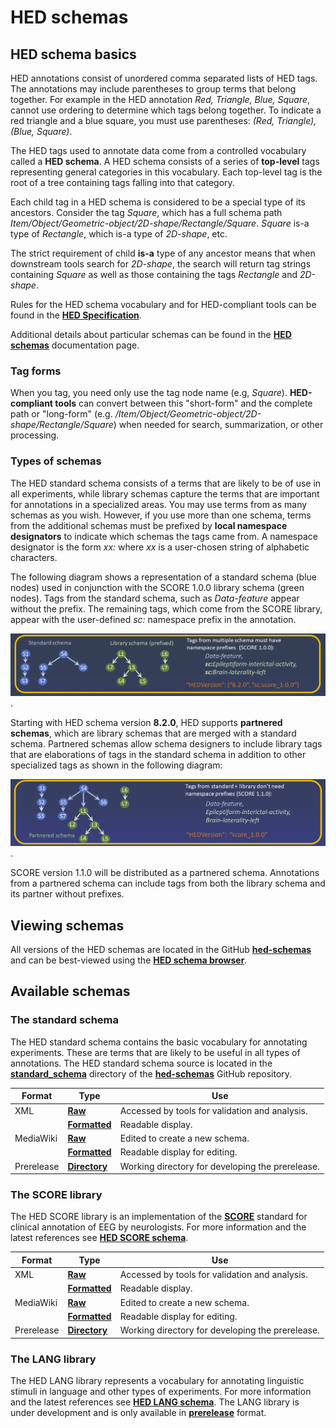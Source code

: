 # HED schemas

## HED schema basics

HED annotations consist of unordered comma separated lists of HED tags.
The annotations may include parentheses to group terms that belong together.
For example in the HED annotation *Red, Triangle, Blue, Square*,
cannot use ordering to determine which tags belong together.
To indicate a red triangle and a blue square, you must use parentheses:
*(Red, Triangle), (Blue, Square)*.

The HED tags used to annotate data come from a controlled vocabulary
called a **HED schema**. A HED schema consists of a series of **top-level** tags representing
general categories in this vocabulary.
Each top-level tag is the root of a tree containing tags falling into that category.

Each child tag in a HED schema is considered to be a special type of its ancestors.
Consider the tag *Square*, which has a full schema path
*Item/Object/Geometric-object/2D-shape/Rectangle/Square*.
*Square* is-a type of *Rectangle*, which is-a type of *2D-shape*, etc.

The strict requirement of child **is-a** type of any ancestor
means that when downstream tools search for *2D-shape*, 
the search will return tag strings containing *Square* as well as those 
containing the tags *Rectangle* and *2D-shape*.

Rules for the HED schema vocabulary and for HED-compliant tools can be found in the
[**HED Specification**](https://www.hedtags.org/hed-specification/).

Additional details about particular schemas can be found in the
[**HED schemas**](https://hed-schemas.readthedocs.io/en/latest/index.html) documentation page.

### Tag forms

When you tag, you need only use the tag node name (e.g, *Square*).
**HED-compliant tools** can convert between this "short-form" and the complete path or "long-form" 
(e.g. */Item/Object/Geometric-object/2D-shape/Rectangle/Square*) 
when needed for search, summarization, or other processing.

### Types of schemas

The HED standard schema consists of a terms that are likely to be of use in all experiments,
while library schemas capture the terms that are important for annotations in a specialized areas.
You may use terms from as many schemas as you wish.
However, if you use more than one schema, terms from the additional schemas must be prefixed
by **local namespace designators** to indicate which schemas the tags came from.
A namespace designator is the form *xx:* where *xx* is a user-chosen string of alphabetic characters.

The following diagram shows a representation of a standard schema (blue nodes) used in
conjunction with the SCORE 1.0.0 library schema (green nodes).
Tags from the standard schema, such as *Data-feature* appear without the prefix.
The remaining tags, which come from the SCORE library, 
appear with the user-defined *sc:* namespace prefix in the annotation.

![separate schemas](./_static/images/standardPlusLibrary.png).  

Starting with HED schema version **8.2.0**, HED supports **partnered schemas**,
which are library schemas that are merged with a standard schema.
Partnered schemas allow schema designers to include library
tags that are elaborations of tags in the standard schema in addition to other
specialized tags as shown in the following diagram:

![partnered schemas](./_static/images/partneredSchema.png).

SCORE version 1.1.0 will be distributed as a partnered schema.
Annotations from a partnered schema can include tags from both the library schema
and its partner without prefixes.

## Viewing schemas

All versions of the HED schemas are located in the GitHub
[**hed-schemas**](https://github.com/hed-standard/hed-schemas)
and can be best-viewed using the [**HED schema browser**](https://www.hedtags.org/display_hed.html).

## Available schemas

### The standard schema

The HED standard schema contains the basic vocabulary for annotating experiments.
These are terms that are likely to be useful in all types of annotations.
The HED standard schema source is located in the 
[**standard_schema**](https://github.com/hed-standard/hed-schemas/tree/main/standard_schema)
directory of the [**hed-schemas**](https://github.com/hed-standard/hed-schemas) GitHub repository.

| Format     | Type | Use | 
|------------| ---- | ---- | 
| XML        |  [**Raw**](https://raw.githubusercontent.com/hed-standard/hed-schemas/main/standard_schema/hedxml/HED8.2.0.xml) | Accessed by tools for validation and analysis. |  
|            | [**Formatted**](https://github.com/hed-standard/hed-schemas/blob/main/standard_schema/hedxml/HED8.2.0.xml) | Readable display. |
| MediaWiki  | [**Raw**](https://raw.githubusercontent.com/hed-standard/hed-schemas/main/standard_schema/hedwiki/HED8.1.0.mediawiki) | Edited to create a new schema. |  
|            | [**Formatted**](https://github.com/hed-standard/hed-schemas/blob/main/standard_schema/hedwiki/HED8.1.0.mediawiki) |  Readable display for editing. |
| Prerelease | [**Directory**](https://github.com/hed-standard/hed-schemas/tree/main/library_schemas/score/prerelease) |  Working directory for developing the prerelease. |

### The SCORE library

The HED SCORE library is an implementation of the [**SCORE**](https://www.sciencedirect.com/science/article/pii/S1388245717309069) standard for clinical annotation of EEG by neurologists.
For more information and the latest references see 
[**HED SCORE schema**](https://github.com/hed-standard/hed-schemas/blob/main/library_schemas/score/README.md).

| Format     | Type | Use | 
|------------| ---- | ---- | 
| XML        |  [**Raw**](https://raw.githubusercontent.com/hed-standard/hed-schemas/main/library_schemas/score/hedxml/HED_score_1.1.0.xml) | Accessed by tools for validation and analysis. |  
|            | [**Formatted**](https://github.com/hed-standard/hed-schemas/blob/main/library_schemas/score/hedxml/HED_score_1.1.0.xml) | Readable display. |
| MediaWiki  | [**Raw**](https://raw.githubusercontent.com/hed-standard/hed-schemas/main/library_schemas/score/hedwiki/HED_score_1.1.0.mediawiki) | Edited to create a new schema. |  
|            | [**Formatted**](https://github.com/hed-standard/hed-schemas/blob/main/library_schemas/score/hedwiki/HED_score_1.1.0.mediawiki) |  Readable display for editing. |
| Prerelease | [**Directory**](https://github.com/hed-standard/hed-schemas/tree/main/library_schemas/score/prerelease) |  Working directory for developing the prerelease. |

### The LANG library

The HED LANG library represents a vocabulary for annotating linguistic stimuli in language and other
types of experiments.
For more information and the latest references see 
[**HED LANG schema**](https://github.com/hed-standard/hed-schemas/blob/main/library_schemas/lang/README.md).
The LANG library is under development and is only available in 
[**prerelease**](https://github.com/hed-standard/hed-schemas/tree/main/library_schemas/lang/prerelease) format.

